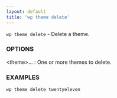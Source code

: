 ```yaml
---
layout: default
title: 'wp theme delete'
---
```


`wp theme delete` - Delete a theme.

### OPTIONS

&lt;theme&gt;...
: One or more themes to delete.

### EXAMPLES

    wp theme delete twentyeleven

